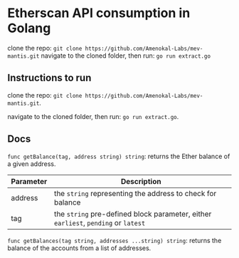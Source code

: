 # Etherscan API consumption in Golang
clone the repo: `git clone https://github.com/Amenokal-Labs/mev-mantis.git`
navigate to the cloned folder, then run: `go run extract.go`

## Instructions to run

clone the repo: `git clone https://github.com/Amenokal-Labs/mev-mantis.git`.

navigate to the cloned folder, then run: `go run extract.go`.

## Docs

`func getBalance(tag, address string) string`: returns the Ether balance of a given address.

| Parameter | Description |
| --- | --- |
| address | the `string` representing the address to check for balance |
| tag | the `string` pre-defined block parameter, either `earliest`, `pending` or `latest` |

`func getBalances(tag string, addresses ...string) string`: returns the balance of the accounts from a list of addresses.

